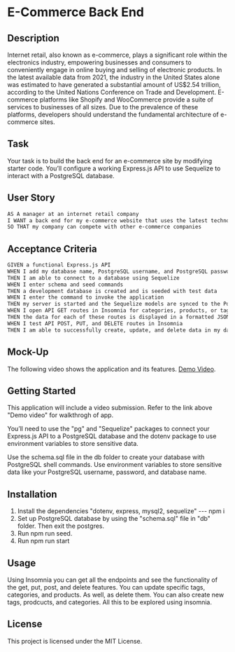 # E-Commerce Back End

## Description

Internet retail, also known as e-commerce, plays a significant role within the electronics industry, empowering businesses and consumers to conveniently engage in online buying and selling of electronic products. In the latest available data from 2021, the industry in the United States alone was estimated to have generated a substantial amount of US$2.54 trillion, according to the United Nations Conference on Trade and Development. E-commerce platforms like Shopify and WooCommerce provide a suite of services to businesses of all sizes. Due to the prevalence of these platforms, developers should understand the fundamental architecture of e-commerce sites.

## Task

Your task is to build the back end for an e-commerce site by modifying starter code. You’ll configure a working Express.js API to use Sequelize to interact with a PostgreSQL database.

## User Story

```md
AS A manager at an internet retail company
I WANT a back end for my e-commerce website that uses the latest technologies
SO THAT my company can compete with other e-commerce companies
```

## Acceptance Criteria

```md
GIVEN a functional Express.js API
WHEN I add my database name, PostgreSQL username, and PostgreSQL password to an environment variable file
THEN I am able to connect to a database using Sequelize
WHEN I enter schema and seed commands
THEN a development database is created and is seeded with test data
WHEN I enter the command to invoke the application
THEN my server is started and the Sequelize models are synced to the PostgreSQL database
WHEN I open API GET routes in Insomnia for categories, products, or tags
THEN the data for each of these routes is displayed in a formatted JSON
WHEN I test API POST, PUT, and DELETE routes in Insomnia
THEN I am able to successfully create, update, and delete data in my database
```

## Mock-Up

The following video shows the application and its features. [Demo Video](https://drive.google.com/file/d/1DAH6zWHqU6s9YpbvIdHK9XpLVd2fgtyk/view).

## Getting Started

This application will include a video submission. Refer to the link above "Demo video" for walkthrogh of app.

You’ll need to use the "pg" and "Sequelize" packages to connect your Express.js API to a PostgreSQL database and the dotenv package to use environment variables to store sensitive data.

Use the schema.sql file in the db folder to create your database with PostgreSQL shell commands. Use environment variables to store sensitive data like your PostgreSQL username, password, and database name.

## Installation 

1. Install the dependencies "dotenv, express, mysql2, sequelize" --- npm i
2. Set up PostgreSQL database by using the "schema.sql" file in "db" folder. Then exit the postgres.
3. Run npm run seed.
4. Run npm run start


## Usage

 Using Insomnia you can get all the endpoints and see the functionality of the get, put, post, and delete features.
You can update specific tags, categories, and products. As well, as delete them. You can also create new tags, prodcucts, and categories. All this to be explored using insomnia.

## License

 This project is licensed under the MIT License.